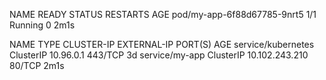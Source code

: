 NAME                          READY   STATUS    RESTARTS   AGE
pod/my-app-6f88d67785-9nrt5   1/1     Running   0          2m1s

NAME                 TYPE        CLUSTER-IP       EXTERNAL-IP   PORT(S)   AGE
service/kubernetes   ClusterIP   10.96.0.1        <none>        443/TCP   3d
service/my-app       ClusterIP   10.102.243.210   <none>        80/TCP    2m1s